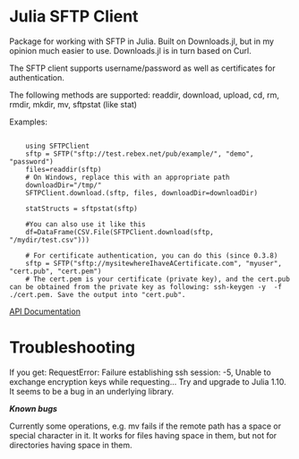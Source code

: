 # Julia SFTP Client 
Package for working with SFTP in Julia. Built on Downloads.jl, but in my opinion much easier to use. Downloads.jl is in turn based on Curl. 

The SFTP client supports username/password as well as certificates for authentication. 

The following methods are supported: readdir, download, upload, cd, rm, rmdir, mkdir, mv, sftpstat (like stat)
 

Examples:
```

    using SFTPClient
    sftp = SFTP("sftp://test.rebex.net/pub/example/", "demo", "password")
    files=readdir(sftp)
    # On Windows, replace this with an appropriate path
    downloadDir="/tmp/"
    SFTPClient.download.(sftp, files, downloadDir=downloadDir)

    statStructs = sftpstat(sftp)

```
   
  
    
```
    #You can also use it like this
    df=DataFrame(CSV.File(SFTPClient.download(sftp, "/mydir/test.csv")))

    # For certificate authentication, you can do this (since 0.3.8)
    sftp = SFTP("sftp://mysitewhereIhaveACertificate.com", "myuser", "cert.pub", "cert.pem")
    # The cert.pem is your certificate (private key), and the cert.pub can be obtained from the private key as following: ssh-keygen -y  -f ./cert.pem. Save the output into "cert.pub". 

```

[API Documentation](https://stensmo.github.io/SFTPClient.jl/stable/)

# Troubleshooting

If you get: RequestError: Failure establishing ssh session: -5, Unable to exchange encryption keys while requesting... Try and upgrade to Julia 1.10. It seems to be a bug in an underlying library.



___Known bugs___

Currently some operations, e.g. mv fails if the remote path has a space or special character in it. It works for files having space in them, but not for directories having space in them. 


